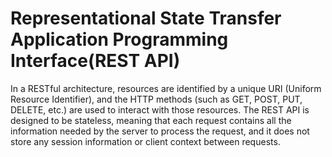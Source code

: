 # Representational State Transfer Application Programming Interface(REST API)

In a RESTful architecture, resources are identified by a unique URI (Uniform Resource Identifier), and the HTTP methods (such as GET, POST, PUT, DELETE, etc.) are used to interact with those resources. The REST API is designed to be stateless, meaning that each request contains all the information needed by the server to process the request, and it does not store any session information or client context between requests.